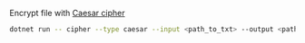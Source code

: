 Encrypt file with [Caesar cipher](https://en.wikipedia.org/wiki/Caesar_cipher)
```bash
dotnet run -- cipher --type caesar --input <path_to_txt> --output <path_to_txt> --key b
```
